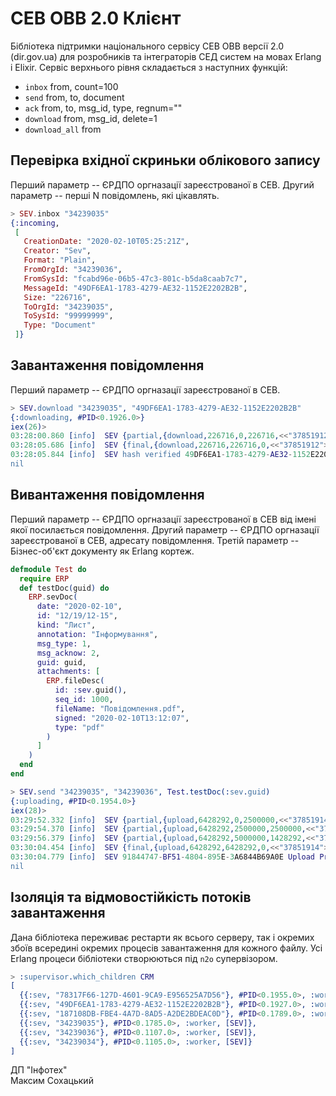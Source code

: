СЕВ ОВВ 2.0 Клієнт
==================

Бібліотека підтримки національного сервісу СЕВ ОВВ
версії 2.0 (dir.gov.ua) для розробників та інтеграторів СЕД систем
на мовах Erlang і Elixir. Сервіс верхнього рівня складається з наступних функцій:

* `inbox` from, count=100
* `send` from, to, document
* `ack` from, to, msg_id, type, regnum=""
* `download` from, msg_id, delete=1
* `download_all` from

Перевірка вхідної скриньки облікового запису
--------------------------------------------

Перший параметр -- ЄРДПО оргназації зареєстрованої в СЕВ.
Другий параметр -- перші N повідомлень, які цікавлять.

```elixir
> SEV.inbox "34239035"
{:incoming,
 [
   CreationDate: "2020-02-10T05:25:21Z",
   Creator: "Sev",
   Format: "Plain",
   FromOrgId: "34239036",
   FromSysId: "fcabd96e-06b5-47c3-801c-b5da8caab7c7",
   MessageId: "49DF6EA1-1783-4279-AE32-1152E2202B2B",
   Size: "226716",
   ToOrgId: "34239035",
   ToSysId: "99999999",
   Type: "Document"
 ]}
```

Завантаження повідомлення
-------------------------

Перший параметр -- ЄРДПО оргназації зареєстрованої в СЕВ.

```erlang
> SEV.download "34239035", "49DF6EA1-1783-4279-AE32-1152E2202B2B"
{:downloading, #PID<0.1926.0>}
iex(26)>
03:28:00.860 [info]  SEV {partial,{download,226716,0,226716,<<"37851912">>,226716,0}}
03:28:05.686 [info]  SEV {final,{download,226716,226716,0,<<"37851912">>,0,0}}
03:28:05.844 [info]  SEV hash verified 49DF6EA1-1783-4279-AE32-1152E2202B2B
nil
```

Вивантаження повідомлення
-------------------------

Перший параметр -- ЄРДПО оргназації зареєстрованої в СЕВ від імені якої посилається повідомлення.
Другий параметр -- ЄРДПО оргназації зареєстрованої в СЕВ, адресату повідомлення.
Третій параметр -- Бізнес-об'єкт документу як Erlang кортеж.

```elixir
defmodule Test do
  require ERP
  def testDoc(guid) do
    ERP.sevDoc(
      date: "2020-02-10",
      id: "12/19/12-15",
      kind: "Лист",
      annotation: "Інформування",
      msg_type: 1,
      msg_acknow: 2,
      guid: guid,
      attachments: [
        ERP.fileDesc(
          id: :sev.guid(),
          seq_id: 1000,
          fileName: "Повідомлення.pdf",
          signed: "2020-02-10T13:12:07",
          type: "pdf"
        )
      ]
    )
  end
end
```

```erlang
> SEV.send "34239035", "34239036", Test.testDoc(:sev.guid)
{:uploading, #PID<0.1954.0>}
iex(28)>
03:29:52.332 [info]  SEV {partial,{upload,6428292,0,2500000,<<"37851914">>,6428292}}
03:29:54.370 [info]  SEV {partial,{upload,6428292,2500000,2500000,<<"37851914">>,3928292}}
03:29:56.379 [info]  SEV {partial,{upload,6428292,5000000,1428292,<<"37851914">>,1428292}}
03:30:04.454 [info]  SEV {final,{upload,6428292,6428292,0,<<"37851914">>,0}}
03:30:04.779 [info]  SEV 91844747-BF51-4804-895E-3A6844B69A0E Upload Processed 221135
nil
```

Ізоляція та відмовостійкість потоків завантаження
-------------------------------------------------

Дана бібліотека переживає рестарти як всього серверу,
так і окремих збоїв всередині окремих процесів завантаження для кожного файлу.
Усі Erlang процеси бібліотеки створюються під `n2o` супервізором.

```erlang
> :supervisor.which_children CRM
[
  {{:sev, "78317F66-127D-4601-9CA9-E956525A7D56"}, #PID<0.1955.0>, :worker, [SEV.UP]},
  {{:sev, "49DF6EA1-1783-4279-AE32-1152E2202B2B"}, #PID<0.1927.0>, :worker, [SEV.DOWN]},
  {{:sev, "187108DB-FBE4-4A7D-8AD5-A2DE2BDEAC0D"}, #PID<0.1789.0>, :worker, [SEV.UP]},
  {{:sev, "34239035"}, #PID<0.1785.0>, :worker, [SEV]},
  {{:sev, "34239036"}, #PID<0.1107.0>, :worker, [SEV]},
  {{:sev, "34239034"}, #PID<0.1105.0>, :worker, [SEV]}
]
```

ДП "Інфотех"<br>
Максим Сохацький
